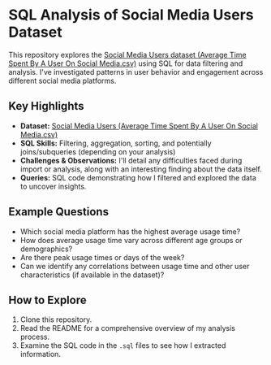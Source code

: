 # SQL Analysis of Social Media Users Dataset

This repository explores the [Social Media Users dataset (Average Time Spent By A User On Social Media.csv)](https://drive.google.com/file/d/1_pw30q72z-09Arcu4dfnS4CUCUsNUx-G/view) using SQL for data filtering and analysis. I've investigated patterns in user behavior and engagement across different social media platforms.

## Key Highlights

* **Dataset:** [Social Media Users (Average Time Spent By A User On Social Media.csv)](https://drive.google.com/file/d/1_pw30q72z-09Arcu4dfnS4CUCUsNUx-G/view) 
* **SQL Skills:** Filtering, aggregation, sorting, and potentially joins/subqueries (depending on your analysis)
* **Challenges & Observations:** I'll detail any difficulties faced during import or analysis, along with an interesting finding about the data itself.
* **Queries:** SQL code demonstrating how I filtered and explored the data to uncover insights.

## Example Questions

* Which social media platform has the highest average usage time?
* How does average usage time vary across different age groups or demographics?
* Are there peak usage times or days of the week?
* Can we identify any correlations between usage time and other user characteristics (if available in the dataset)?

## How to Explore

1. Clone this repository.
2. Read the README for a comprehensive overview of my analysis process.
3. Examine the SQL code in the `.sql` files to see how I extracted information.

